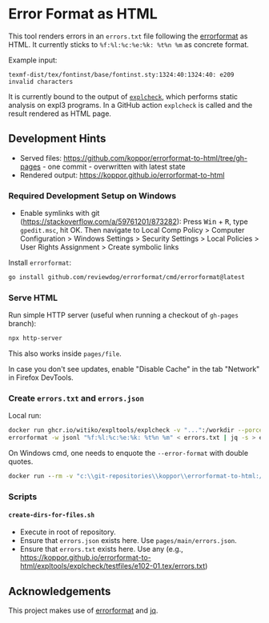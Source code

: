 # Error Format as HTML

This tool renders errors in an `errors.txt` file following the [errorformat](https://vimdoc.sourceforge.net/htmldoc/quickfix.html#errorformat) as HTML.
It currently sticks to `%f:%l:%c:%e:%k: %t%n %m` as concrete format.

Example input:

```errorformat
texmf-dist/tex/fontinst/base/fontinst.sty:1324:40:1324:40: e209 invalid characters
```

It is currently bound to the output of [`explcheck`](https://github.com/Witiko/expltools/), which performs static analysis on expl3 programs.
In a GitHub action `explcheck` is called and the result rendered as HTML page.

## Development Hints

- Served files: <https://github.com/koppor/errorformat-to-html/tree/gh-pages> - one commit - overwritten with latest state
- Rendered output: <https://koppor.github.io/errorformat-to-html>

### Required Development Setup on Windows

- Enable symlinks with git (<https://stackoverflow.com/a/59761201/873282>):
  Press <kbd>Win</kbd> + <kbd>R</kbd>, type `gpedit.msc`, hit OK. Then navigate to Local Comp Policy > Computer Configuration > Windows Settings > Security Settings > Local Policies > User Rights Assignment > Create symbolic links

Install `errorformat`:

```bash
go install github.com/reviewdog/errorformat/cmd/errorformat@latest
```

### Serve HTML

Run simple HTTP server (useful when running a checkout of `gh-pages` branch):

```bash
npx http-server
```

This also works inside `pages/file`.

In case you don't see updates, enable "Disable Cache" in the tab "Network" in Firefox DevTools.

### Create `errors.txt` and `errors.json`

Local run:

```bash
docker run ghcr.io/witiko/expltools/explcheck -v "...":/workdir --porcelain --error-format='%f:%l:%c:%e:%k: %t%n %m' /workdir/expltools/explcheck/testfiles/e102.tex > errors.txt
errorformat -w jsonl "%f:%l:%c:%e:%k: %t%n %m" < errors.txt | jq -s > errors.json
```

On Windows cmd, one needs to enquote the `--error-format` with double quotes.

```cmd
docker run --rm -v "c:\\git-repositories\\koppor\\errorformat-to-html:/workspace" ghcr.io/witiko/expltools/explcheck --porcelain --error-format="%f:%l:%c:%e:%k: %t%n %m" "/workspace/expltools/explcheck/testfiles/e102.lua"
```

### Scripts

#### `create-dirs-for-files.sh`

- Execute in root of repository.
- Ensure that `errors.json` exists here. Use `pages/main/errors.json`.
- Ensure that `errors.txt` exists here. Use any (e.g., <https://koppor.github.io/errorformat-to-html/expltools/explcheck/testfiles/e102-01.tex/errors.txt>)

## Acknowledgements

This project makes use of [errorformat](https://github.com/reviewdog/errorformat) and [jq](https://jqlang.github.io/jq/).
